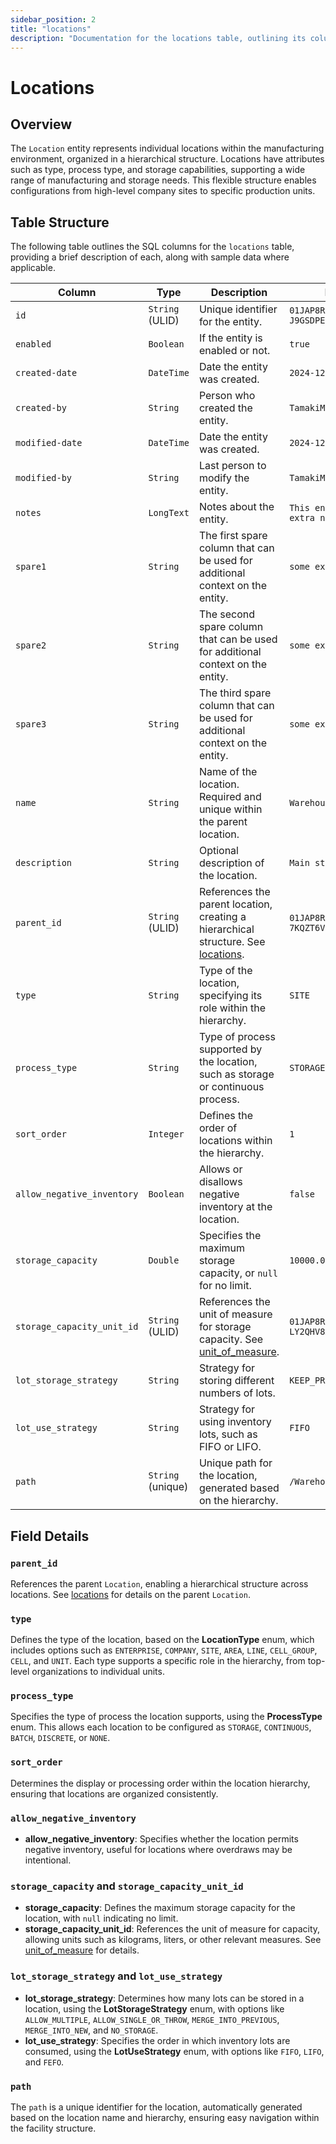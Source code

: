 ```yaml
---
sidebar_position: 2
title: "locations"
description: "Documentation for the locations table, outlining its columns and structure."
---
```

 
# Locations
 
## Overview
 
The `Location` entity represents individual locations within the manufacturing environment, organized in a hierarchical
structure. Locations have attributes such as type, process type, and storage capabilities, supporting a wide range of
manufacturing and storage needs. This flexible structure enables configurations from high-level company sites to
specific production units.
 
## Table Structure
 
The following table outlines the SQL columns for the `locations` table, providing a brief description of each, along
with sample data where applicable.
 
| Column                     | Type              | Description                                                                                                                 | Example                        |
|----------------------------|-------------------|-----------------------------------------------------------------------------------------------------------------------------|--------------------------------|
| `id`                       | `String` (ULID)   | Unique identifier for the entity.                                                                                           | `01JAP8RJBN-8ZTPXSGY-J9GSDPE1` |
| `enabled`                  | `Boolean`         | If the entity is enabled or not.                                                                                            | `true`                         |
| `created-date`             | `DateTime`        | Date the entity was created.                                                                                                | `2024-12-31T19:48:44Z`         |
| `created-by`               | `String`          | Person who created the entity.                                                                                              | `TamakiMES`                    |
| `modified-date`            | `DateTime`        | Date the entity was created.                                                                                                | `2024-12-31T19:48:44Z`         |
| `modified-by`              | `String`          | Last person to modify the entity.                                                                                           | `TamakiMES`                    |
| `notes`                    | `LongText`        | Notes about the entity.                                                                                                     | `This entity has these extra notes`         |
| `spare1`                   | `String`          | The first spare column that can be used for additional context on the entity.                                               | `some extra context 1`         |
| `spare2`                   | `String`          | The second spare column that can be used for additional context on the entity.                                              | `some extra context 2`         |
| `spare3`                   | `String`          | The third spare column that can be used for additional context on the entity.                                               | `some extra context 3`         |
| `name`                     | `String`          | Name of the location. Required and unique within the parent location.                                                       | `Warehouse A`                  |
| `description`              | `String`          | Optional description of the location.                                                                                       | `Main storage warehouse`       |
| `parent_id`                | `String` (ULID)   | References the parent location, creating a hierarchical structure. See [locations](../location-model/location).             | `01JAP8R5RT-3FPXQABY-7KQZT6VF` |
| `type`                     | `String`          | Type of the location, specifying its role within the hierarchy.                                                             | `SITE`                         |
| `process_type`             | `String`          | Type of process supported by the location, such as storage or continuous process.                                           | `STORAGE`                      |
| `sort_order`               | `Integer`         | Defines the order of locations within the hierarchy.                                                                        | `1`                            |
| `allow_negative_inventory` | `Boolean`         | Allows or disallows negative inventory at the location.                                                                     | `false`                        |
| `storage_capacity`         | `Double`          | Specifies the maximum storage capacity, or `null` for no limit.                                                             | `10000.0`                      |
| `storage_capacity_unit_id` | `String` (ULID)   | References the unit of measure for storage capacity. See [unit_of_measure](../utility-models/unit-of-measure-model/unit-of-measure). | `01JAP8RJBN-4VYZUKE1-LY2QHV8X` |
| `lot_storage_strategy`     | `String`          | Strategy for storing different numbers of lots.                                                                             | `KEEP_PREVIOUS`                |
| `lot_use_strategy`         | `String`          | Strategy for using inventory lots, such as FIFO or LIFO.                                                                    | `FIFO`                         |
| `path`                     | `String` (unique) | Unique path for the location, generated based on the hierarchy.                                                             | `/Warehouse/Site1/UnitA`       |
 
## Field Details
 
### `parent_id`
 
References the parent `Location`, enabling a hierarchical structure across locations.
See [locations](../location-model/location) for details on the parent `Location`.
 
### `type`
 
Defines the type of the location, based on the **LocationType** enum, which includes options such as `ENTERPRISE`, `COMPANY`, `SITE`, `AREA`, `LINE`, `CELL_GROUP`, `CELL`, and `UNIT`.
Each type supports a specific role in the hierarchy, from top-level organizations to
individual units.
 
### `process_type`
 
Specifies the type of process the location supports, using the **ProcessType** enum. This allows each location to be
configured as `STORAGE`, `CONTINUOUS`, `BATCH`, `DISCRETE`, or `NONE`.
 
### `sort_order`
 
Determines the display or processing order within the location hierarchy, ensuring that locations are organized
consistently.
 
### `allow_negative_inventory`
 
- **allow_negative_inventory**: Specifies whether the location permits negative inventory, useful for locations where
  overdraws may be intentional.
 
### `storage_capacity` and `storage_capacity_unit_id`
 
- **storage_capacity**: Defines the maximum storage capacity for the location, with `null` indicating no limit.
- **storage_capacity_unit_id**: References the unit of measure for capacity, allowing units such as kilograms, liters,
  or other relevant measures. See [unit_of_measure](../utility-models/unit-of-measure-model/unit-of-measure) for details.

### `lot_storage_strategy` and `lot_use_strategy`
 
- **lot_storage_strategy**: Determines how many lots can be stored in a location, using the **LotStorageStrategy** enum, with options like `ALLOW_MULTIPLE`, `ALLOW_SINGLE_OR_THROW`, `MERGE_INTO_PREVIOUS`, `MERGE_INTO_NEW`, and `NO_STORAGE`.
- **lot_use_strategy**: Specifies the order in which inventory lots are consumed, using the **LotUseStrategy** enum, with options like `FIFO`, `LIFO`, and `FEFO`.
 
### `path`
 
The `path` is a unique identifier for the location, automatically generated based on the location name and hierarchy,
ensuring easy navigation within the facility structure.